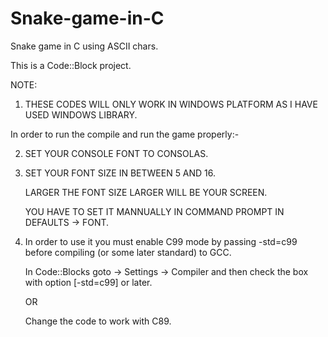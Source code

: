# Snake-game-in-C
Snake game in C using ASCII chars.

This is a Code::Block project.

NOTE:

1. THESE CODES WILL ONLY WORK IN WINDOWS PLATFORM AS I HAVE USED WINDOWS LIBRARY.

In order to run the compile and run the game properly:-

2. SET YOUR CONSOLE FONT TO CONSOLAS.

3. SET YOUR FONT SIZE IN BETWEEN 5 AND 16.

   LARGER THE FONT SIZE LARGER WILL BE YOUR SCREEN.
   
   YOU HAVE TO SET IT MANNUALLY IN COMMAND PROMPT IN DEFAULTS -> FONT.

4. In order to use it you must enable C99 mode by passing -std=c99 before compiling (or some later standard) to GCC.
 
   In Code::Blocks goto -> Settings -> Compiler and then check the box with option [-std=c99] or later.
 
   OR
 
   Change the code to work with C89.
